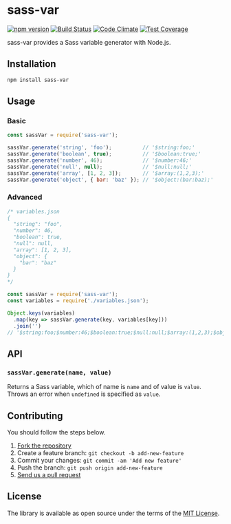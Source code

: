 # sass-var
[![npm version](https://badge.fury.io/js/sass-var.svg)](https://badge.fury.io/js/sass-var)
[![Build Status](https://travis-ci.org/yasaichi/sass-var.svg?branch=master)](https://travis-ci.org/yasaichi/sass-var)
[![Code Climate](https://codeclimate.com/github/yasaichi/sass-var/badges/gpa.svg)](https://codeclimate.com/github/yasaichi/sass-var)
[![Test Coverage](https://codeclimate.com/github/yasaichi/sass-var/badges/coverage.svg)](https://codeclimate.com/github/yasaichi/sass-var/coverage)

sass-var provides a Sass variable generator with Node.js.

## Installation
```sh
npm install sass-var
```

## Usage
### Basic

```js
const sassVar = require('sass-var');

sassVar.generate('string', 'foo');          // '$string:foo;'
sassVar.generate('boolean', true);          // '$boolean:true;'
sassVar.generate('number', 46);             // '$number:46;'
sassVar.generate('null', null);             // '$null:null;'
sassVar.generate('array', [1, 2, 3]);       // '$array:(1,2,3);'
sassVar.generate('object', { bar: 'baz' }); // '$object:(bar:baz);'
```

### Advanced
```js
/* variables.json
{
  "string": "foo",
  "number": 46,
  "boolean": true,
  "null": null,
  "array": [1, 2, 3],
  "object": {
    "bar": "baz"
  }
}
*/

const sassVar = require('sass-var');
const variables = require('./variables.json');

Object.keys(variables)
  .map(key => sassVar.generate(key, variables[key]))
  .join('')
// '$string:foo;$number:46;$boolean:true;$null:null;$array:(1,2,3);$object:(bar:baz);'
```

## API
### `sassVar.generate(name, value)`
Returns a Sass variable, which of name is `name` and of value is `value`.
Throws an error when `undefined` is specified as `value`.

## Contributing
You should follow the steps below.

1. [Fork the repository](https://help.github.com/articles/fork-a-repo/)
2. Create a feature branch: `git checkout -b add-new-feature`
3. Commit your changes: `git commit -am 'Add new feature'`
4. Push the branch: `git push origin add-new-feature`
4. [Send us a pull request](https://help.github.com/articles/about-pull-requests/)

## License
The library is available as open source under the terms of the [MIT License](http://opensource.org/licenses/MIT).
